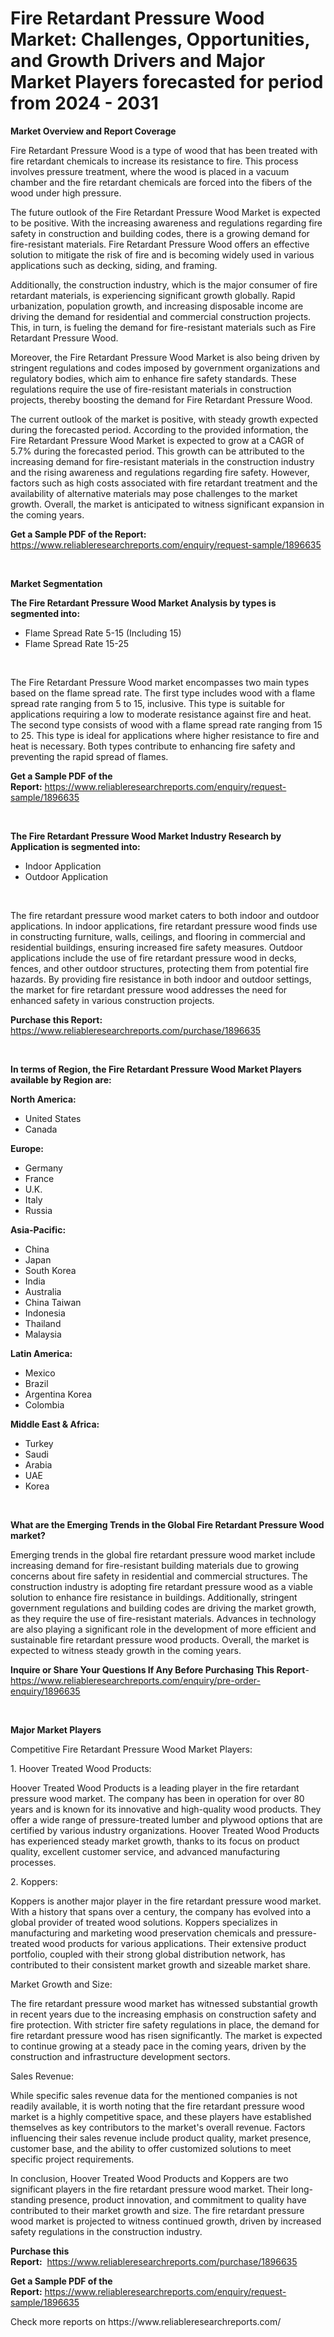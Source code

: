 <p><h1>Fire Retardant Pressure Wood Market: Challenges, Opportunities, and Growth Drivers and Major Market Players forecasted for period from 2024 - 2031</h1></p><p><strong>Market Overview and Report Coverage</strong></p>
<p><p>Fire Retardant Pressure Wood is a type of wood that has been treated with fire retardant chemicals to increase its resistance to fire. This process involves pressure treatment, where the wood is placed in a vacuum chamber and the fire retardant chemicals are forced into the fibers of the wood under high pressure.</p><p>The future outlook of the Fire Retardant Pressure Wood Market is expected to be positive. With the increasing awareness and regulations regarding fire safety in construction and building codes, there is a growing demand for fire-resistant materials. Fire Retardant Pressure Wood offers an effective solution to mitigate the risk of fire and is becoming widely used in various applications such as decking, siding, and framing.</p><p>Additionally, the construction industry, which is the major consumer of fire retardant materials, is experiencing significant growth globally. Rapid urbanization, population growth, and increasing disposable income are driving the demand for residential and commercial construction projects. This, in turn, is fueling the demand for fire-resistant materials such as Fire Retardant Pressure Wood.</p><p>Moreover, the Fire Retardant Pressure Wood Market is also being driven by stringent regulations and codes imposed by government organizations and regulatory bodies, which aim to enhance fire safety standards. These regulations require the use of fire-resistant materials in construction projects, thereby boosting the demand for Fire Retardant Pressure Wood.</p><p>The current outlook of the market is positive, with steady growth expected during the forecasted period. According to the provided information, the Fire Retardant Pressure Wood Market is expected to grow at a CAGR of 5.7% during the forecasted period. This growth can be attributed to the increasing demand for fire-resistant materials in the construction industry and the rising awareness and regulations regarding fire safety. However, factors such as high costs associated with fire retardant treatment and the availability of alternative materials may pose challenges to the market growth. Overall, the market is anticipated to witness significant expansion in the coming years.</p></p>
<p><strong>Get a Sample PDF of the Report:</strong> <a href="https://www.reliableresearchreports.com/enquiry/request-sample/1896635">https://www.reliableresearchreports.com/enquiry/request-sample/1896635</a></p>
<p>&nbsp;</p>
<p><strong>Market Segmentation</strong></p>
<p><strong>The Fire Retardant Pressure Wood Market Analysis by types is segmented into:</strong></p>
<p><ul><li>Flame Spread Rate 5-15 (Including 15)</li><li>Flame Spread Rate 15-25</li></ul></p>
<p>&nbsp;</p>
<p><p>The Fire Retardant Pressure Wood market encompasses two main types based on the flame spread rate. The first type includes wood with a flame spread rate ranging from 5 to 15, inclusive. This type is suitable for applications requiring a low to moderate resistance against fire and heat. The second type consists of wood with a flame spread rate ranging from 15 to 25. This type is ideal for applications where higher resistance to fire and heat is necessary. Both types contribute to enhancing fire safety and preventing the rapid spread of flames.</p></p>
<p><strong>Get a Sample PDF of the Report:</strong>&nbsp;<a href="https://www.reliableresearchreports.com/enquiry/request-sample/1896635">https://www.reliableresearchreports.com/enquiry/request-sample/1896635</a></p>
<p>&nbsp;</p>
<p><strong>The Fire Retardant Pressure Wood Market Industry Research by Application is segmented into:</strong></p>
<p><ul><li>Indoor Application</li><li>Outdoor Application</li></ul></p>
<p>&nbsp;</p>
<p><p>The fire retardant pressure wood market caters to both indoor and outdoor applications. In indoor applications, fire retardant pressure wood finds use in constructing furniture, walls, ceilings, and flooring in commercial and residential buildings, ensuring increased fire safety measures. Outdoor applications include the use of fire retardant pressure wood in decks, fences, and other outdoor structures, protecting them from potential fire hazards. By providing fire resistance in both indoor and outdoor settings, the market for fire retardant pressure wood addresses the need for enhanced safety in various construction projects.</p></p>
<p><strong>Purchase this Report:</strong>&nbsp; <a href="https://www.reliableresearchreports.com/purchase/1896635">https://www.reliableresearchreports.com/purchase/1896635</a></p>
<p>&nbsp;</p>
<p><strong>In terms of Region, the Fire Retardant Pressure Wood Market Players available by Region are:</strong></p>
<p>
    <p> <strong> North America: </strong>
        <ul>
            <li>United States</li>
            <li>Canada</li>
        </ul>
        </p> 
    <p> <strong> Europe: </strong>
        <ul>
            <li>Germany</li>
            <li>France</li>
            <li>U.K.</li>
            <li>Italy</li>
            <li>Russia</li>
        </ul>
        </p> 
    <p> <strong> Asia-Pacific: </strong>
        <ul>
            <li>China</li>
            <li>Japan</li>
            <li>South Korea</li>
            <li>India</li>
            <li>Australia</li>
            <li>China Taiwan</li>
            <li>Indonesia</li>
            <li>Thailand</li>
            <li>Malaysia</li>
        </ul>
        </p> 
    <p> <strong> Latin America: </strong>
        <ul>
            <li>Mexico</li>
            <li>Brazil</li>
            <li>Argentina Korea</li>
            <li>Colombia</li>
        </ul>
        </p> 
    <p> <strong> Middle East & Africa: </strong>
        <ul>
            <li>Turkey</li>
            <li>Saudi</li>
            <li>Arabia</li>
            <li>UAE</li>
            <li>Korea</li>
        </ul>
    </p>
    </p>
<p>&nbsp;</p>
<p><strong>What are the Emerging Trends in the Global Fire Retardant Pressure Wood market?</strong></p>
<p><p>Emerging trends in the global fire retardant pressure wood market include increasing demand for fire-resistant building materials due to growing concerns about fire safety in residential and commercial structures. The construction industry is adopting fire retardant pressure wood as a viable solution to enhance fire resistance in buildings. Additionally, stringent government regulations and building codes are driving the market growth, as they require the use of fire-resistant materials. Advances in technology are also playing a significant role in the development of more efficient and sustainable fire retardant pressure wood products. Overall, the market is expected to witness steady growth in the coming years.</p></p>
<p><strong>Inquire or Share Your Questions If Any Before Purchasing This Report</strong>- <a href="https://www.reliableresearchreports.com/enquiry/pre-order-enquiry/1896635">https://www.reliableresearchreports.com/enquiry/pre-order-enquiry/1896635</a></p>
<p>&nbsp;</p>
<p><strong>Major Market Players</strong></p>
<p><p>Competitive Fire Retardant Pressure Wood Market Players:</p><p>1. Hoover Treated Wood Products:</p><p>Hoover Treated Wood Products is a leading player in the fire retardant pressure wood market. The company has been in operation for over 80 years and is known for its innovative and high-quality wood products. They offer a wide range of pressure-treated lumber and plywood options that are certified by various industry organizations. Hoover Treated Wood Products has experienced steady market growth, thanks to its focus on product quality, excellent customer service, and advanced manufacturing processes.</p><p>2. Koppers:</p><p>Koppers is another major player in the fire retardant pressure wood market. With a history that spans over a century, the company has evolved into a global provider of treated wood solutions. Koppers specializes in manufacturing and marketing wood preservation chemicals and pressure-treated wood products for various applications. Their extensive product portfolio, coupled with their strong global distribution network, has contributed to their consistent market growth and sizeable market share.</p><p>Market Growth and Size:</p><p>The fire retardant pressure wood market has witnessed substantial growth in recent years due to the increasing emphasis on construction safety and fire protection. With stricter fire safety regulations in place, the demand for fire retardant pressure wood has risen significantly. The market is expected to continue growing at a steady pace in the coming years, driven by the construction and infrastructure development sectors.</p><p>Sales Revenue:</p><p>While specific sales revenue data for the mentioned companies is not readily available, it is worth noting that the fire retardant pressure wood market is a highly competitive space, and these players have established themselves as key contributors to the market's overall revenue. Factors influencing their sales revenue include product quality, market presence, customer base, and the ability to offer customized solutions to meet specific project requirements.</p><p>In conclusion, Hoover Treated Wood Products and Koppers are two significant players in the fire retardant pressure wood market. Their long-standing presence, product innovation, and commitment to quality have contributed to their market growth and size. The fire retardant pressure wood market is projected to witness continued growth, driven by increased safety regulations in the construction industry.</p></p>
<p><strong>Purchase this Report:</strong>&nbsp;&nbsp;<a href="https://www.reliableresearchreports.com/purchase/1896635">https://www.reliableresearchreports.com/purchase/1896635</a></p>
<p></p>
<p><strong>Get a Sample PDF of the Report:</strong>&nbsp;<a href="https://www.reliableresearchreports.com/enquiry/request-sample/1896635">https://www.reliableresearchreports.com/enquiry/request-sample/1896635</a></p>
<p>Check more reports on https://www.reliableresearchreports.com/</p>